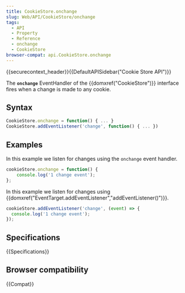 ```yaml
---
title: CookieStore.onchange
slug: Web/API/CookieStore/onchange
tags:
  - API
  - Property
  - Reference
  - onchange
  - CookieStore
browser-compat: api.CookieStore.onchange
---
```

{{securecontext_header}}{{DefaultAPISidebar("Cookie Store API")}}

The **`onchange`** EventHandler of the {{domxref("CookieStore")}} interface fires when a change is made to any cookie.

## Syntax

```js
CookieStore.onchange = function() { ... }
CookieStore.addEventListener('change', function() { ... })
```

## Examples

In this example we listen for changes using the `onchange` event handler.

```js
cookieStore.onchange = function() {
    console.log('1 change event');
};
```

In this example we listen for changes using {{domxref("EventTarget.addEventListener","addEventListener()")}}.

```js
cookieStore.addEventListener('change', (event) => {
  console.log('1 change event');
});
```

## Specifications

{{Specifications}}

## Browser compatibility

{{Compat}}
